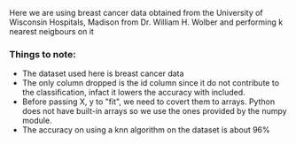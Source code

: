 Here we are using breast cancer data obtained from the University of Wisconsin Hospitals, Madison from Dr. William H. Wolber and performing k nearest neigbours on it
### Things to note:
* The dataset used here is breast cancer data
* The only column dropped is the id column since it do not contribute to the classification, infact it lowers the accuracy with included.
* Before passing X, y to "fit", we need to covert them to arrays. Python does not have built-in arrays so we use the ones provided by the numpy module.
* The accuracy on using a knn algorithm on the dataset is about 96%

